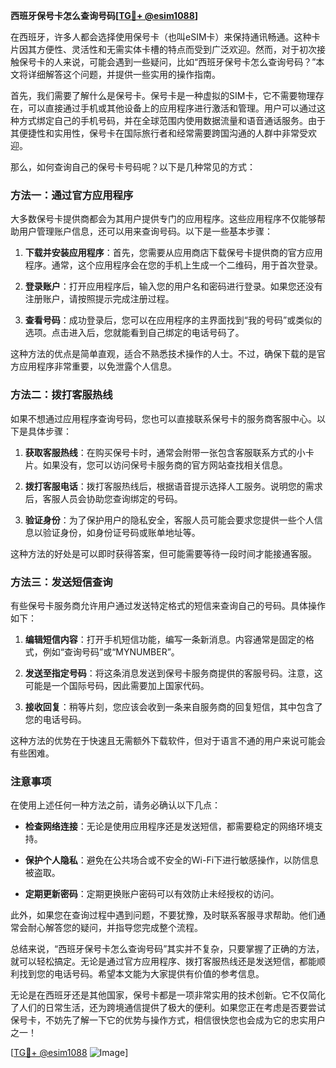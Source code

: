 **西班牙保号卡怎么查询号码[[TG💪+ @esim1088](https://t.me/s/esim1088)]**

在西班牙，许多人都会选择使用保号卡（也叫eSIM卡）来保持通讯畅通。这种卡片因其方便性、灵活性和无需实体卡槽的特点而受到广泛欢迎。然而，对于初次接触保号卡的人来说，可能会遇到一些疑问，比如“西班牙保号卡怎么查询号码？”本文将详细解答这个问题，并提供一些实用的操作指南。

首先，我们需要了解什么是保号卡。保号卡是一种虚拟的SIM卡，它不需要物理存在，可以直接通过手机或其他设备上的应用程序进行激活和管理。用户可以通过这种方式绑定自己的手机号码，并在全球范围内使用数据流量和语音通话服务。由于其便捷性和实用性，保号卡在国际旅行者和经常需要跨国沟通的人群中非常受欢迎。

那么，如何查询自己的保号卡号码呢？以下是几种常见的方式：

### 方法一：通过官方应用程序

大多数保号卡提供商都会为其用户提供专门的应用程序。这些应用程序不仅能够帮助用户管理账户信息，还可以用来查询号码。以下是一些基本步骤：

1. **下载并安装应用程序**：首先，您需要从应用商店下载保号卡提供商的官方应用程序。通常，这个应用程序会在您的手机上生成一个二维码，用于首次登录。
   
2. **登录账户**：打开应用程序后，输入您的用户名和密码进行登录。如果您还没有注册账户，请按照提示完成注册过程。

3. **查看号码**：成功登录后，您可以在应用程序的主界面找到“我的号码”或类似的选项。点击进入后，您就能看到自己绑定的电话号码了。

这种方法的优点是简单直观，适合不熟悉技术操作的人士。不过，确保下载的是官方应用程序非常重要，以免泄露个人信息。

### 方法二：拨打客服热线

如果不想通过应用程序查询号码，您也可以直接联系保号卡的服务商客服中心。以下是具体步骤：

1. **获取客服热线**：在购买保号卡时，通常会附带一张包含客服联系方式的小卡片。如果没有，您可以访问保号卡服务商的官方网站查找相关信息。

2. **拨打客服电话**：拨打客服热线后，根据语音提示选择人工服务。说明您的需求后，客服人员会协助您查询绑定的号码。

3. **验证身份**：为了保护用户的隐私安全，客服人员可能会要求您提供一些个人信息以验证身份，如身份证号码或账单地址等。

这种方法的好处是可以即时获得答案，但可能需要等待一段时间才能接通客服。

### 方法三：发送短信查询

有些保号卡服务商允许用户通过发送特定格式的短信来查询自己的号码。具体操作如下：

1. **编辑短信内容**：打开手机短信功能，编写一条新消息。内容通常是固定的格式，例如“查询号码”或“MYNUMBER”。

2. **发送至指定号码**：将这条消息发送到保号卡服务商提供的客服号码。注意，这可能是一个国际号码，因此需要加上国家代码。

3. **接收回复**：稍等片刻，您应该会收到一条来自服务商的回复短信，其中包含了您的电话号码。

这种方法的优势在于快速且无需额外下载软件，但对于语言不通的用户来说可能会有些困难。

### 注意事项

在使用上述任何一种方法之前，请务必确认以下几点：

- **检查网络连接**：无论是使用应用程序还是发送短信，都需要稳定的网络环境支持。
  
- **保护个人隐私**：避免在公共场合或不安全的Wi-Fi下进行敏感操作，以防信息被盗取。

- **定期更新密码**：定期更换账户密码可以有效防止未经授权的访问。

此外，如果您在查询过程中遇到问题，不要犹豫，及时联系客服寻求帮助。他们通常会耐心解答您的疑问，并指导您完成整个流程。

总结来说，“西班牙保号卡怎么查询号码”其实并不复杂，只要掌握了正确的方法，就可以轻松搞定。无论是通过官方应用程序、拨打客服热线还是发送短信，都能顺利找到您的电话号码。希望本文能为大家提供有价值的参考信息。

无论是在西班牙还是其他国家，保号卡都是一项非常实用的技术创新。它不仅简化了人们的日常生活，还为跨境通信提供了极大的便利。如果您正在考虑是否要尝试保号卡，不妨先了解一下它的优势与操作方式，相信很快您也会成为它的忠实用户之一！

[[TG💪+ @esim1088](https://t.me/s/esim1088) ![Image](https://i.postimg.cc/4NQfJmqS/Snipaste-2025-05-13-00-14-12.png)]
